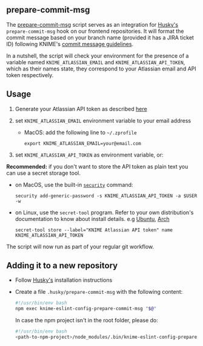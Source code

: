 ## prepare-commit-msg

The [prepare-commit-msg](prepare-commit-msg) script serves as an integration for [Husky's][husky] `prepare-commit-msg` hook on our frontend repositories. It will format the commit message based on your branch name (provided it has a JIRA ticket ID) following KNIME's [commit message guidelines][commit-guidelines].

In a nutshell, the script will check your environment for the presence of a variable named `KNIME_ATLASSIAN_EMAIL` and `KNIME_ATLASSIAN_API_TOKEN`, which as their names state, they correspond to your Atlassian email and API token respectively.

## Usage

1. Generate your Atlassian API token as described [here][atlassian-api-tokens]
2. set `KNIME_ATLASSIAN_EMAIL` environment variable to your email address

   - MacOS: add the following line to `~/.zprofile`

     `export KNIME_ATLASSIAN_EMAIL=your@email.com`

3. set `KNIME_ATLASSIAN_API_TOKEN` as environment variable, or:

**Recommended:** if you don't want to store the API token as plain text you can use a secret storage tool.

- on MacOS, use the built-in [`security`][macos-security] command:

  `security add-generic-password -s KNIME_ATLASSIAN_API_TOKEN -a $USER -w`

- on Linux, use the `secret-tool` program. Refer to your own distribution's documentation to know about install details. e.g [Ubuntu](https://manpages.ubuntu.com/manpages/focal/man1/secret-tool.1.html), [Arch](https://man.archlinux.org/man/secret-tool.1.en)

  `secret-tool store --label="KNIME Atlassian API token" name KNIME_ATLASSIAN_API_TOKEN`

The script will now run as part of your regular git workflow.

## Adding it to a new repository

- Follow [Husky's][husky] installation instructions
- Create a file `.husky/prepare-commit-msg` with the following content:

  ```bash
  #!/usr/bin/env bash
  npm exec knime-eslint-config-prepare-commit-msg "$@"
  ```

  In case the npm project isn't in the root folder, please do:

  ```bash
  #!/usr/bin/env bash
  <path-to-npm-project>/node_modules/.bin/knime-eslint-config-prepare-commit-msg "$@"
  ```

[husky]: https://typicode.github.io/husky/#/
[commit-guidelines]: https://knime-com.atlassian.net/wiki/spaces/SPECS/pages/400228362/Git+Workflow#%5BinlineExtension%5DCommitting
[atlassian-api-tokens]: https://id.atlassian.com/manage-profile/security/api-tokens
[macos-security]: https://ss64.com/osx/security.html

